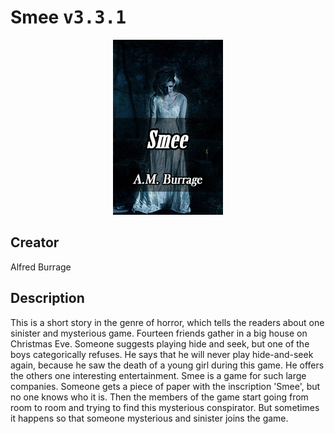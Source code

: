 
# Smee <kbd>v3.3.1</kbd>

<center>
  <img src="./cover-1024.jpg"/>
</center>

## Creator
Alfred Burrage

## Description
This is a short story in the genre of horror, which tells the readers about one sinister and mysterious game. Fourteen friends gather in a big house on Christmas Eve. Someone suggests playing hide and seek, but one of the boys categorically refuses. He says that he will never play hide-and-seek again, because he saw the death of a young girl during this game. He offers the others one interesting entertainment. Smee is a game for such large companies. Someone gets a piece of paper with the inscription 'Smee', but no one knows who it is. Then the members of the game start going from room to room and trying to find this mysterious conspirator. But sometimes it happens so that someone mysterious and sinister joins the game.
